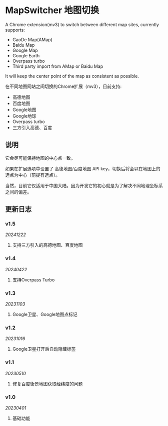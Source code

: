 # MapSwitcher 地图切换

A Chrome extension(mv3) to switch between different map sites, currently supports:

- GaoDe Map(AMap)
- Baidu Map
- Google Map
- Google Earth
- Overpass turbo
- Third party import from AMap or Baidu Map

It will keep the center point of the map as consistent as possible.

在不同地图网站之间切换的Chrome扩展（mv3），目前支持:

- 高德地图
- 百度地图
- Google地图
- Google地球
- Overpass turbo
- 三方引入高德、百度

## 说明

它会尽可能保持地图的中心点一致。

如果在扩展选项中设置了 高德地图/百度地图 API key，切换后将会以在地图上的选点为中心（前提有选点）。

当然，目前它仅适用于中国大陆。因为开发它的初心就是为了解决不同地理坐标系之间的偏差。

## 更新日志

### v1.5

*20241222*

1. 支持三方引入的高德地图、百度地图

### v1.4

*20240422*

1. 支持Overpass Turbo

### v1.3

*20231103*

1. Google卫星、Google地图点标记

### v1.2

*20231016*

1. Google卫星打开后自动隐藏标签

### v1.1

*20230510*

1. 修复百度街景地图获取经纬度的问题

### v1.0

*20230401*

1. 基础功能